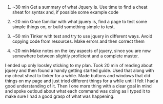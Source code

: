 1. ~30 min Get a summary of what Jquery is. Use time to find a cheat sheat for syntax and, if possible some example code 

2. ~20 min Once familiar with what jquery is, find a page to test some simple things on, or build something simple to test.

3. ~50 min Tinker with test and try to use jquery in different ways. Avoid copying code from resources. Make errors and then correct them

4. ~20 min Make notes on the key aspects of jquery, since you are now somewhere between slightly proficient and a complete master.

I ended up only loosley sticking to my plan. Took 20 min of reading about jquery and then found a handy getting started guide. Used that along with my cheat sheat to tinker for a while. Made buttons and windows that did things on my page and just tried different things for a while until I felt I had a good understanding of it. Then I one more thing with a clear goal in mind and spoke outloud about what each command was doing as I typed it to make sure I had a good grasp of what was happening. 